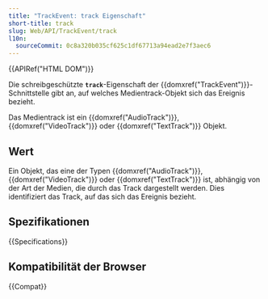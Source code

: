 ```yaml
---
title: "TrackEvent: track Eigenschaft"
short-title: track
slug: Web/API/TrackEvent/track
l10n:
  sourceCommit: 0c8a320b035cf625c1df67713a94ead2e7f3aec6
---
```


{{APIRef("HTML DOM")}}

Die schreibgeschützte **`track`**-Eigenschaft der
{{domxref("TrackEvent")}}-Schnittstelle gibt an, auf welches Medientrack-Objekt sich das
Ereignis bezieht.

Das Medientrack ist ein {{domxref("AudioTrack")}},
{{domxref("VideoTrack")}} oder {{domxref("TextTrack")}} Objekt.

## Wert

Ein Objekt, das eine der Typen {{domxref("AudioTrack")}},
{{domxref("VideoTrack")}} oder {{domxref("TextTrack")}} ist, abhängig von der Art der
Medien, die durch das Track dargestellt werden. Dies identifiziert das Track, auf das sich das Ereignis bezieht.

## Spezifikationen

{{Specifications}}

## Kompatibilität der Browser

{{Compat}}
